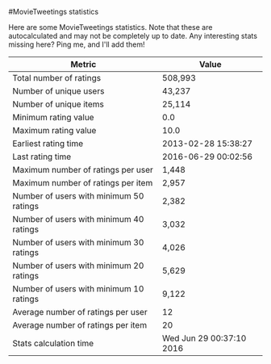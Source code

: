 #MovieTweetings statistics

Here are some MovieTweetings statistics. Note that these are autocalculated and may not be completely up to date. Any interesting stats missing here? Ping me, and I'll add them!

Metric | Value
--- | ---
Total number of ratings                 | 508,993
Number of unique users                  | 43,237
Number of unique items                  | 25,114
Minimum rating value                    | 0.0
Maximum rating value                    | 10.0
Earliest rating time                    | 2013-02-28 15:38:27
Last rating time                        | 2016-06-29 00:02:56
Maximum number of ratings per user      | 1,448
Maximum number of ratings per item      | 2,957
Number of users with minimum 50 ratings | 2,382
Number of users with minimum 40 ratings | 3,032
Number of users with minimum 30 ratings | 4,026
Number of users with minimum 20 ratings | 5,629
Number of users with minimum 10 ratings | 9,122
Average number of ratings per user      | 12
Average number of ratings per item      | 20
Stats calculation time                  | Wed Jun 29 00:37:10 2016

